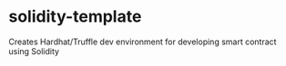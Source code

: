 # solidity-template
Creates Hardhat/Truffle dev environment for developing smart contract using Solidity
